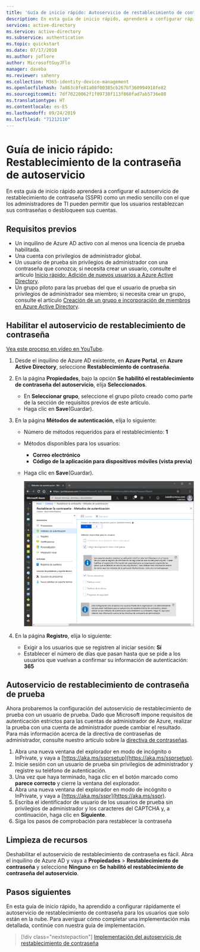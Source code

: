 ```yaml
---
title: 'Guía de inicio rápido: Autoservicio de restablecimiento de contraseña de Azure AD'
description: En esta guía de inicio rápido, aprenderá a configurar rápidamente el autoservicio de restablecimiento de contraseña de Azure AD para permitir a los usuarios restablecer sus propias contraseñas
services: active-directory
ms.service: active-directory
ms.subservice: authentication
ms.topic: quickstart
ms.date: 07/17/2018
ms.author: joflore
author: MicrosoftGuyJFlo
manager: daveba
ms.reviewer: sahenry
ms.collection: M365-identity-device-management
ms.openlocfilehash: 7a863c8fe81a08f00385cb267bf360994918fe82
ms.sourcegitcommit: 7df70220062f1f09738f113f860fad7ab5736e88
ms.translationtype: HT
ms.contentlocale: es-ES
ms.lasthandoff: 09/24/2019
ms.locfileid: "71212110"
---
```

# <a name="quickstart-self-service-password-reset"></a>Guía de inicio rápido: Restablecimiento de la contraseña de autoservicio

En esta guía de inicio rápido aprenderá a configurar el autoservicio de restablecimiento de contraseña (SSPR) como un medio sencillo con el que los administradores de TI pueden permitir que los usuarios restablezcan sus contraseñas o desbloqueen sus cuentas.

## <a name="prerequisites"></a>Requisitos previos

* Un inquilino de Azure AD activo con al menos una licencia de prueba habilitada.
* Una cuenta con privilegios de administrador global.
* Un usuario de prueba sin privilegios de administrador con una contraseña que conozca; si necesita crear un usuario, consulte el artículo [Inicio rápido: Adición de nuevos usuarios a Azure Active Directory](../add-users-azure-active-directory.md).
* Un grupo piloto para las pruebas del que el usuario de prueba sin privilegios de administrador sea miembro; si necesita crear un grupo, consulte el artículo [Creación de un grupo e incorporación de miembros en Azure Active Directory](../active-directory-groups-create-azure-portal.md).

## <a name="enable-self-service-password-reset"></a>Habilitar el autoservicio de restablecimiento de contraseña

[Vea este proceso en vídeo en YouTube](https://youtu.be/Pa0eyqjEjvQ).

1. Desde el inquilino de Azure AD existente, en **Azure Portal**, en **Azure Active Directory**, seleccione **Restablecimiento de contraseña**.

2. En la página **Propiedades**, bajo la opción **Se habilitó el restablecimiento de contraseña del autoservicio**, elija **Seleccionados**.
    * En **Seleccionar grupo**, seleccione el grupo piloto creado como parte de la sección de requisitos previos de este artículo.
    * Haga clic en **Save**(Guardar).

3. En la página **Métodos de autenticación**, elija lo siguiente:
   * Número de métodos requeridos para el restablecimiento: **1**
   * Métodos disponibles para los usuarios:
      * **Correo electrónico**
      * **Código de la aplicación para dispositivos móviles (vista previa)**
   * Haga clic en **Save**(Guardar).

     ![Elección de métodos de autenticación para SSPR][Authentication]

4. En la página **Registro**, elija lo siguiente:
   * Exigir a los usuarios que se registren al iniciar sesión: **Sí**
   * Establecer el número de días que pasan hasta que se pide a los usuarios que vuelvan a confirmar su información de autenticación: **365**

## <a name="test-self-service-password-reset"></a>Autoservicio de restablecimiento de contraseña de prueba

Ahora probaremos la configuración del autoservicio de restablecimiento de prueba con un usuario de prueba. Dado que Microsoft impone requisitos de autenticación estrictos para las cuentas de administrador de Azure, realizar la prueba con una cuenta de administrador puede cambiar el resultado. Para más información acerca de la directiva de contraseñas de administrador, consulte nuestro artículo sobre la [directiva de contraseñas](concept-sspr-policy.md).

1. Abra una nueva ventana del explorador en modo de incógnito o InPrivate, y vaya a [https://aka.ms/ssprsetup](https://aka.ms/ssprsetup).
2. Inicie sesión con un usuario de prueba sin privilegios de administrador y registre su teléfono de autenticación.
3. Una vez que haya terminado, haga clic en el botón marcado como **parece correcto** y cierre la ventana del explorador.
4. Abra una nueva ventana del explorador en modo de incógnito o InPrivate, y vaya a [https://aka.ms/sspr](https://aka.ms/sspr).
5. Escriba el identificador de usuario de los usuarios de prueba sin privilegios de administrador y los caracteres del CAPTCHA y, a continuación, haga clic en **Siguiente**.
6. Siga los pasos de comprobación para restablecer la contraseña

## <a name="clean-up-resources"></a>Limpieza de recursos

Deshabilitar el autoservicio de restablecimiento de contraseña es fácil. Abra el inquilino de Azure AD y vaya a **Propiedades** > **Restablecimiento de contraseña** y seleccione **Ninguno** en **Se habilitó el restablecimiento de contraseña del autoservicio**.

## <a name="next-steps"></a>Pasos siguientes

En esta guía de inicio rápido, ha aprendido a configurar rápidamente el autoservicio de restablecimiento de contraseña para los usuarios que solo están en la nube. Para averiguar cómo completar una implementación más detallada, continúe con nuestra guía de implementación.

> [!div class="nextstepaction"]
> [Implementación del autoservicio de restablecimiento de contraseña](howto-sspr-deployment.md)

[Authentication]: ./media/quickstart-sspr/sspr-authentication-methods.png "Métodos de autenticación de Azure AD disponibles y cantidad requerida"
